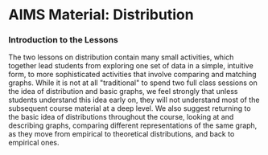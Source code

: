 # AIMS Material: Distribution


### Introduction to the Lessons


The two lessons on distribution contain many small activities, which together lead students from exploring one set of data in a simple, intuitive form, to more sophisticated activities that involve comparing and matching graphs. While it is not at all "traditional" to spend two full class sessions on the idea of distribution and basic graphs, we feel strongly that unless students understand this idea early on, they will not understand most of the subsequent course material at a deep level. We also suggest returning to the basic idea of distributions throughout the course, looking at and describing graphs, comparing different representations of the same graph, as they move from empirical to theoretical distributions, and back to empirical ones.